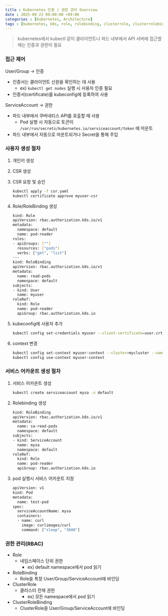 ```yaml
---
title : Kubernetes 인증 / 권한 관리 Overview
date : 2025-09-23 09:00:00 +09:00
categories : [Kubernetes, Architecture]
tags : [kubernetes, k8s, role, rolebinding, clusterrole, clusterrolebinding]  #소문자만 가능
---
```


> kubernetes에서 kubectl 같이 클라이언트나 파드 내부에서 API 서버에 접근할 때는 인증과 권한이 필요
> 

### 접근 제어

User/Group → 인증

- 인증서는 클라이언트 신원을 확인하는 데 사용
    - ex) `kubectl get nodes` 실행 시 사용자 인증 필요
- 인증서(certificate)를 kubeconfig에 등록하여 사용

ServiceAccount → 권한

- 파드 내부에서 쿠버네티스 API를 호출할 때 사용
    - Pod 실행 시 자동으로 토큰이 `/var/run/secrets/kubernetes.io/serviceaccount/token` 에 마운트
- 파드 내부에서 자동으로 마운트되거나 Secret을 통해 주입

### 사용자 생성 절차

1. 개인키 생성
2. CSR 생성
3. CSR 요청 및 승인
    
    ```bash
    kubectl apply -f csr.yaml
    kubectl certificate approve myuser-csr
    ```
    
4. Role/RoleBinding 생성
    
    ```bash
    kind: Role
    apiVersion: rbac.authorization.k8s.io/v1
    metadata:
      namespace: default
      name: pod-reader
    rules:
    - apiGroups: [""]
      resources: ["pods"]
      verbs: ["get", "list"]
    ---
    kind: RoleBinding
    apiVersion: rbac.authorization.k8s.io/v1
    metadata:
      name: read-pods
      namespace: default
    subjects:
    - kind: User
      name: myuser
    roleRef:
      kind: Role
      name: pod-reader
      apiGroup: rbac.authorization.k8s.io
    ```
    
5. kubeconfig에 사용자 추가
    
    ```bash
    kubectl config set-credentials myuser --client-certificate=user.crt --client-key=user.key
    ```
    
6. context 변경
    
    ```bash
    kubectl config set-context myuser-context --cluster=mycluster --namespace=default --user=myuser
    kubectl config use-context myuser-context
    ```
    

### 서비스 어카운트 생성 절차

1. 서비스 어카운트 생성
    
    ```bash
    kubectl create serviceaccount mysa -n default
    ```
    
2. Rolebinding 생성
    
    ```bash
    kind: RoleBinding
    apiVersion: rbac.authorization.k8s.io/v1
    metadata:
      name: sa-read-pods
      namespace: default
    subjects:
    - kind: ServiceAccount
      name: mysa
      namespace: default
    roleRef:
      kind: Role
      name: pod-reader
      apiGroup: rbac.authorization.k8s.io
    ```
    
3. pod 실행시 서비스 어카운트 지정
    
    ```bash
    apiVersion: v1
    kind: Pod
    metadata:
      name: test-pod
    spec:
      serviceAccountName: mysa
      containers:
      - name: curl
        image: curlimages/curl
        command: ["sleep", "3600"]
    ```
    

### 권한 관리(RBAC)

- Role
    - 네임스페이스 단위 권한
        - ex) default namespace에서 pod 읽기
- RoleBinding
    - Role을 특정 User/Group/ServiceAccount에 바인딩
- ClusterRole
    - 클러스터 전체 권한
        - ex) 모든 namespace에서 pod 읽기
- ClusterRoleBinding
    - ClusterRole을 User/Group/ServiceAccount에 바인딩